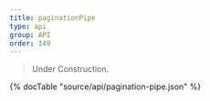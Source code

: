 ```yaml
---
title: paginationPipe
type: api
group: API
order: 149
---
```

> Under Construction.

{% docTable "source/api/pagination-pipe.json" %}



